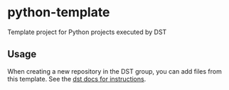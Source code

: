 # python-template

Template project for Python projects executed by DST

## Usage
When creating a new repository in the DST group, you can add files from this template. See the [dst docs for instructions](https://docs.geodan.io/dst/python-template).
